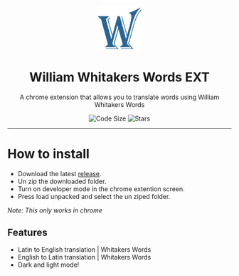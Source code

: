 <div align="center">
  <!-- Logo and Title -->
  <img src="./images/icon.png" alt="logo" width="20%"/>
  <h1>William Whitakers Words EXT</h1>
  <p>A chrome extension that allows you to translate words using William Whitakers Words</p>

<!-- Fancy badges -->
<img src="https://img.shields.io/github/languages/code-size/cqb13/William-Whitakers-Words-EXT" alt="Code Size">
<img src="https://img.shields.io/github/stars/cqb13/William-Whitakers-Words-EXT" alt="Stars">
</div>

<hr />

# How to install

- Download the latest [release](/../../releases).
- Un zip the downloaded folder.
- Turn on developer mode in the chrome extention screen.
- Press load unpacked and select the un ziped folder.

_Note: This only works in chrome_

## Features

- Latin to English translation | Whitakers Words
- English to Latin translation | Whitakers Words
- Dark and light mode!
